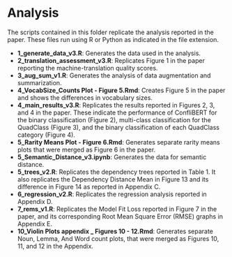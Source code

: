 # Analysis

The scripts contained in this folder replicate the analysis reported in the paper.  These files run using R or Python as indicated in the file extension.

* **1_generate_data_v3.R**: Generates the data used in the analysis.
* **2_translation_assessment_v3.R**: Replicates Figure 1 in the paper reporting the machine-translation quality scores.  
* **3_aug_sum_v1.R**: Generates the analysis of data augmentation and summarization.
* **4_VocabSize_Counts Plot - Figure 5.Rmd**: Creates Figure 5 in the paper and shows the differences in vocabulary sizes.
* **4_main_results_v3.R**: Replicates the results reported in Figures 2, 3, and 4 in the paper. These indicate the performance of ConfliBERT for the binary classification (Figure 2),  multi-class classification for the QuadClass (Figure 3), and the  binary classification of each QuadClass category (Figure 4).
* **5_Rarity Means Plot - Figure 6.Rmd**: Generates separate rarity means plots that were merged as Figure 6 in the paper. 
* **5_Semantic_Distance_v3.ipynb**: Generates the data for semantic distance.
* **5_trees_v2.R**: Replicates the dependency trees reported in Table 1. It also replicates the Dependency Distance Mean in Figure 13 and its difference in Figure 14 as reported in Appendix C.
* **6_regression_v2.R**: Replicates the regression analysis reported in Appendix D.
* **7_rems_v1.R**: Replicates the Model Fit Loss reported in Figure 7 in the paper, and its corresponding Root Mean Square Error (RMSE) graphs in Appendix E.
* **10_Violin Plots appendix _ Figures 10 - 12.Rmd**: Generates separate Noun, Lemma, And Word count plots, that were merged as Figures 10, 11, and 12 in the Appendix.

